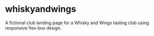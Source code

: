 # whiskyandwings
A fictional club landing page for a Whisky and Wings tasting club using responsive flex-box design.
